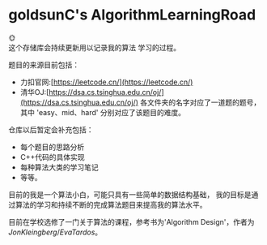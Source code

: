 # goldsunC's AlgorithmLearningRoad
:sun_with_face: <br />
这个存储库会持续更新用以记录我的算法 学习的过程。

题目的来源目前包括：
- 力扣官网:[https://leetcode.cn/](https://leetcode.cn/)
- 清华OJ:[https://dsa.cs.tsinghua.edu.cn/oj/](https://dsa.cs.tsinghua.edu.cn/oj/)
各文件夹的名字对应了一道题的题号，其中 'easy、mid、hard' 分别对应了该题目的难度。

仓库以后暂定会补充包括：
- 每个题目的思路分析
- C++代码的具体实现
- 每种算法大类的学习笔记
- 等等。

目前的我是一个算法小白，可能只具有一些简单的数据结构基础，
我的目标是通过算法的学习和持续不断的完成算法题目来提高我的算法水平。

目前在学校选修了一门关于算法的课程，参考书为'Algorithm Design'，作者为
$Jon Kleingberg / Eva Tardos$。